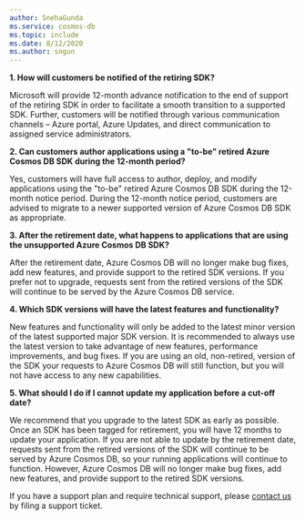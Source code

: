 ```yaml
---
author: SnehaGunda
ms.service: cosmos-db
ms.topic: include
ms.date: 8/12/2020
ms.author: sngun
---
```

**1. How will customers be notified of the retiring SDK?**

Microsoft will provide 12-month advance notification to the end of support of the retiring SDK in order to facilitate a smooth transition to a supported SDK. Further, customers will be notified through various communication channels – Azure portal, Azure Updates, and direct communication to assigned service administrators.

**2. Can customers author applications using a "to-be" retired Azure Cosmos DB SDK during the 12-month period?** 

Yes, customers will have full access to author, deploy, and modify applications using the "to-be" retired Azure Cosmos DB SDK during the 12-month notice period. During the 12-month notice period, customers are advised to migrate to a newer supported version of Azure Cosmos DB SDK as appropriate. 

**3. After the retirement date, what happens to applications that are using the unsupported Azure Cosmos DB SDK?** 

After the retirement date, Azure Cosmos DB will no longer make bug fixes, add new features, and provide support to the retired SDK versions. If you prefer not to upgrade, requests sent from the retired versions of the SDK will continue to be served by the Azure Cosmos DB service. 

**4. Which SDK versions will have the latest features and functionality?**

New features and functionality will only be added to the latest minor version of the latest supported major SDK version. It is recommended to always use the latest version to take advantage of new features, performance improvements, and bug fixes. If you are using an old, non-retired, version of the SDK your requests to Azure Cosmos DB will still function, but you will not have access to any new capabilities.  

**5. What should I do if I cannot update my application before a cut-off date?**

We recommend that you upgrade to the latest SDK as early as possible. Once an SDK has been tagged for retirement, you will have 12 months to update your application. If you are not able to update by the retirement date, requests sent from the retired versions of the SDK will continue to be served by Azure Cosmos DB, so your running applications will continue to function. However, Azure Cosmos DB will no longer make bug fixes, add new features, and provide support to the retired SDK versions. 

If you have a support plan and require technical support, please [contact us](https://portal.azure.com/#blade/Microsoft_Azure_Support/HelpAndSupportBlade/overview) by filing a support ticket.
    


